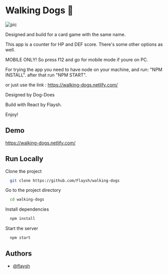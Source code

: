 
# Walking Dogs 🐶 

![pic](https://i.imgur.com/3HARyy7.png)

Designed and build for a card game with the same name.

This app is a counter for HP and DEF score.
There's some other options as well.

MOBILE ONLY!
So press f12 and go for mobile mode if youre on PC.

For trying the app you need to have node on your machine,
and run: "NPM INSTALL".
after that run "NPM START".

or just use the link : https://walking-dogs.netlify.com/

Designed by Dog-Does

Build with React by Flaysh.

Enjoy!

## Demo

https://walking-dogs.netlify.com/

## Run Locally

Clone the project

```bash
  git clone https://github.com/Flaysh/walking-dogs
```

Go to the project directory

```bash
  cd walking-dogs
```

Install dependencies

```bash
  npm install
```

Start the server

```bash
  npm start
```


## Authors

- [@flaysh](https://www.github.com/flaysh)


